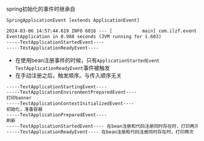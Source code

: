 spring初始化的事件时继承自

```
SpringApplicationEvent [extends ApplicationEvent]
```

```html
2024-03-06 14:57:44.619 INFO 6016 --- [           main] com.ilzf.event.EventApplication          : Started
EventApplication in 0.988 seconds (JVM running for 1.603)
-----TestApplicationStartedEvent----
-----TestApplicationReadyEvent----
```

- 在使用bean注册事件的时候，只有```ApplicationStartedEvent```
  ```TestApplicationReadyEvent```事件被触发
- 在手动注册之后，触发顺序。与传入顺序无关

```html
-----TestApplicationStartingEvent----
-----TestApplicationEnvironmentPreparedEvent----
打印banner
-----TestApplicationContextInitializedEvent----
初始化，准备容器
-----TestApplicationPreparedEvent----
刷新
-----TestApplicationStartedEvent---- 在bean注册和代码注册同时存在时，打印两次
-----TestApplicationReadyEvent---- 在bean注册和代码注册同时存在时，打印两次
```